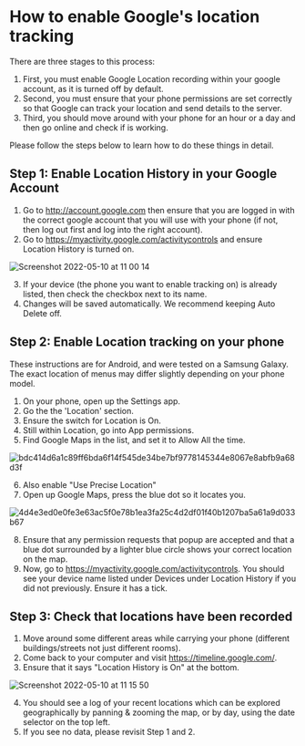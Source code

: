 # How to enable Google's location tracking

There are three stages to this process: 

1. First, you must enable Google Location recording within your google account, as it is turned off by default. 
2. Second, you must ensure that your phone permissions are set correctly so that Google can track your location and send details to the server. 
3. Third, you should move around with your phone for an hour or a day and then go online and check if is working.

Please follow the steps below to learn how to do these things in detail.

## Step 1: Enable Location History in your Google Account

1. Go to http://account.google.com then ensure that you are logged in with the correct google account that you will use with your phone (if not, then log out first and log into the right account).
2. Go to https://myactivity.google.com/activitycontrols and ensure Location History is turned on.

![Screenshot 2022-05-10 at 11 00 14](https://user-images.githubusercontent.com/1473244/167603345-caaf3fda-9ab3-42b6-b364-e28b8ec27a17.png)

3. If your device (the phone you want to enable tracking on) is already listed, then check the checkbox next to its name. 
4. Changes will be saved automatically. We recommend keeping Auto Delete off.

## Step 2: Enable Location tracking on your phone

These instructions are for Android, and were tested on a Samsung Galaxy. The exact location of menus may differ slightly depending on your phone model.

1. On your phone, open up the Settings app.
2. Go the the 'Location' section.
3. Ensure the switch for Location is On.
4. Still within Location, go into App permissions.
5. Find Google Maps in the list, and set it to Allow All the time. 

![bdc414d6a1c89ff6bda6f14f545de34be7bf9778145344e8067e8abfb9a68d3f](https://user-images.githubusercontent.com/1473244/167606618-b143d341-813f-48db-a0cb-1cc8021deaa2.jpg)

6. Also enable "Use Precise Location"
7. Open up Google Maps, press the blue dot so it locates you.

![4d4e3ed0e0fe3e63ac5f0e78b1ea3fa25c4d2df01f40b1207ba5a61a9d033b67](https://user-images.githubusercontent.com/1473244/167607211-0d8467c1-25d5-447f-a0ab-5fb4f982412e.jpg)

8. Ensure that any permission requests that popup are accepted and that a blue dot surrounded by a lighter blue circle shows your correct location on the map.
9. Now, go to https://myactivity.google.com/activitycontrols. You should see your device name listed under Devices under Location History if you did not previously. Ensure it has a tick.

## Step 3: Check that locations have been recorded

1. Move around some different areas while carrying your phone (different buildings/streets not just different rooms).
2. Come back to your computer and visit https://timeline.google.com/. 
3. Ensure that it says "Location History is On" at the bottom.

![Screenshot 2022-05-10 at 11 15 50](https://user-images.githubusercontent.com/1473244/167606403-0e5946d5-a155-486b-86cb-3f831ead1817.png)

4. You should see a log of your recent locations which can be explored geographically by panning & zooming the map, or by day, using the date selector on the top left.
5. If you see no data, please revisit Step 1 and 2.



